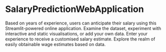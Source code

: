 # SalaryPredictionWebApplication

Based on years of experience, users can anticipate their salary using this Streamlit-powered online application. Examine the dataset, experiment with interactive and static visualisations, or add your own data. Enter your experience to receive a customised salary estimate. Explore the realm of easily obtainable wage estimates based on data.
